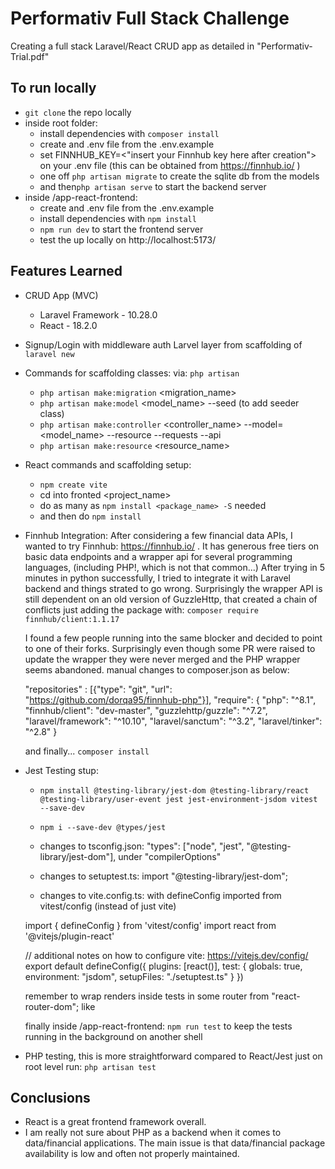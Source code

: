 # Performativ Full Stack Challenge

Creating a full stack Laravel/React CRUD app as detailed in "Performativ-Trial.pdf"

## To run locally

-   `git clone` the repo locally
-   inside root folder:
    -   install dependencies with `composer install`
    -   create and .env file from the .env.example
    -   set FINNHUB_KEY=<"insert your Finnhub key here after creation"> on your .env file (this can be obtained from https://finnhub.io/ )
    -   one off `php artisan migrate` to create the sqlite db from the models
    -   and then`php artisan serve` to start the backend server
-   inside /app-react-frontend:
    -   create and .env file from the .env.example
    -   install dependencies with `npm install`
    -   `npm run dev` to start the frontend server
    -   test the up locally on http://localhost:5173/

## Features Learned

-   CRUD App (MVC)
    -   Laravel Framework - 10.28.0
    -   React - 18.2.0
-   Signup/Login with middleware auth Larvel layer from scaffolding of `laravel new`
-   Commands for scaffolding classes: via: `php artisan`
    -   `php artisan make:migration` <migration_name>
    -   `php artisan make:model` <model_name> --seed (to add seeder class)
    -   `php artisan make:controller` <controller_name> --model=<model_name> --resource --requests --api
    -   `php artisan make:resource` <resource_name>
-   React commands and scaffolding setup:
    -   `npm create vite`
    -   cd into fronted <project_name>
    -   do as many as `npm install <package_name> -S` needed
    -   and then do `npm install`
-   Finnhub Integration:
    After considering a few financial data APIs, I wanted to try Finnhub: https://finnhub.io/ .
    It has generous free tiers on basic data endpoints and a wrapper api for several programming languages, (including PHP!, which is not that common...)
    After trying in 5 minutes in python successfully, I tried to integrate it with Laravel backend and things strated to go wrong. Surprisingly the wrapper API is still dependent on an old version of GuzzleHttp, that created a chain of conflicts just adding the package with: `composer require finnhub/client:1.1.17`

    I found a few people running into the same blocker and decided to point to one of their forks. Surprisingly even though some PR were raised to update the wrapper they were never merged and the PHP wrapper seems abandoned.
    manual changes to composer.json as below:

    "repositories" : [{"type": "git", "url": "https://github.com/dorqa95/finnhub-php"}],
    "require": {
    "php": "^8.1",
    "finnhub/client": "dev-master",
    "guzzlehttp/guzzle": "^7.2",
    "laravel/framework": "^10.10",
    "laravel/sanctum": "^3.2",
    "laravel/tinker": "^2.8"
    }

    and finally... `composer install`

-   Jest Testing stup:

    -   `npm install @testing-library/jest-dom @testing-library/react @testing-library/user-event jest jest-environment-jsdom vitest --save-dev`

    -   `npm i --save-dev @types/jest`

    -   changes to tsconfig.json:
        "types": ["node", "jest", "@testing-library/jest-dom"], under "compilerOptions"

    -   changes to setuptest.ts:
        import "@testing-library/jest-dom";

    *   changes to vite.config.ts:
        with defineConfig imported from vitest/config (instead of just vite)

    import { defineConfig } from 'vitest/config'
    import react from '@vitejs/plugin-react'

    // additional notes on how to configure vite: https://vitejs.dev/config/
    export default defineConfig({
    plugins: [react()],
    test: {
    globals: true,
    environment: "jsdom",
    setupFiles: "./setuptest.ts"
    }
    })

    remember to wrap renders inside tests in some router from "react-router-dom"; like </MemoryRouter>

    finally inside /app-react-frontend: `npm run test` to keep the tests running in the background on another shell

-   PHP testing, this is more straightforward compared to React/Jest
    just on root level run: `php artisan test`

## Conclusions

-   React is a great frontend framework overall.
-   I am really not sure about PHP as a backend when it comes to data/financial applications.
    The main issue is that data/financial package availability is low and often not properly maintained.
